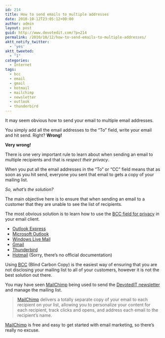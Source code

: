```yaml
---
id: 214
title: How to send emails to multiple addresses
date: 2010-10-12T23:05:12+00:00
author: admin
layout: post
guid: http://www.devotedit.com/?p=214
permalink: /2010/10/12/how-to-send-emails-to-multiple-addresses/
aktt_notify_twitter:
  - 'yes'
aktt_tweeted:
  - "1"
categories:
  - Internet
tags:
  - bcc
  - email
  - gmail
  - hotmail
  - mailchimp
  - newsletter
  - outlook
  - thunderbird
---
```

It may seem obvious how to send your email to multiple email addresses.

You simply add all the email addresses to the &#8220;To&#8221; field, write your email and hit send. Right? **Wrong!**

**Very wrong!**

There is one very important rule to learn about when sending an email to multiple recipients and that is _respect their privacy_.

When you put all the email addresses in the &#8220;To&#8221; or &#8220;CC&#8221; field means that as soon as you hit send, everyone you sent that email to gets a copy of your mailing list.

_So, what&#8217;s the solution?_

<!--more-->The main objective here is to ensure that when sending an email to a customer that they are unable to see the list of recipients.

The most obvious solution is to learn how to use the [BCC field for privacy](http://www.cs.rutgers.edu/~watrous/bcc-for-privacy.html) in your email client.

  * [Outlook Express](http://www.microsoft.com/athome/intouch/oetips.mspx)
  * [Microsoft Outlook](http://office.microsoft.com/en-us/outlook-help/use-bcc-effectively-HA001200237.aspx)
  * [Windows Live Mail](http://help.live.com/help.aspx?project=wl_mailv3&market=en-us&querytype=topic&query=outlookexpresslivev1_proc_sendmail.htm)
  * [Gmail](http://mail.google.com/support/bin/answer.py?answer=57143)
  * [Thunderbird](http://kb.mozillazine.org/BCC)
  * [Hotmail](http://email.about.com/od/windowslivehotmailtips/qt/et_add_bcc.htm) (Sorry, there&#8217;s no official documentation)

Using [BCC](http://en.wikipedia.org/wiki/Blind_carbon_copy) (Blind Carbon Copy) is the easiest way of ensuring that you are not disclosing your mailing list to all of your customers, however it is not the best solution out there.

You may have seen [MailChimp](http://www.devotedit.com/mailchimp) being used to send the [DevotedIT newsletter](http://eepurl.com/bhPvD) and manage the mailing list.

> [MailChimp](http://www.devotedit.com/mailchimp) delivers a totally separate copy of your email to each recipient on your list, allowing you to personalize your content for each recipient, track clicks and opens, and address each email to the recipient&#8217;s name.

[MailChimp](http://www.devotedit.com/mailchimp) is free and easy to get started with email marketing, so there&#8217;s really no excuse.